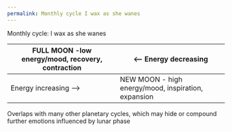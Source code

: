 ```yaml
---
permalink: Monthly cycle I wax as she wanes
---
```

Monthly cycle: I wax as she wanes 

| FULL MOON -low energy/mood, recovery, contraction | <— Energy decreasing |
| -- | -- |
| Energy increasing —> | NEW MOON - high energy/mood, inspiration, expansion |



Overlaps with many other planetary cycles, which may hide or compound further emotions influenced by lunar phase